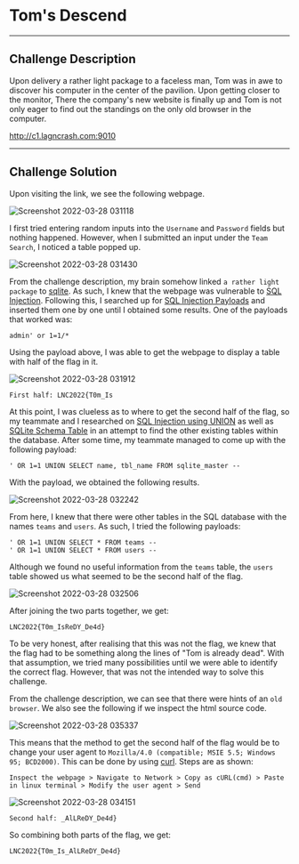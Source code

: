 # Tom's Descend

---

## Challenge Description 
Upon delivery a rather light package to a faceless man, Tom was in awe to discover his computer in the center of the pavilion. Upon getting closer to the monitor, There the company's new website is finally up and Tom is not only eager to find out the standings on the only old browser in the computer.

http://c1.lagncrash.com:9010

---

## Challenge Solution
Upon visiting the link, we see the following webpage.

![Screenshot 2022-03-28 031118](https://user-images.githubusercontent.com/101789488/160296874-959b58ee-f95e-43d0-9cb4-85865e5a9a90.png)

I first tried entering random inputs into the `Username` and `Password` fields but nothing happened. However, when I submitted an input under the `Team Search`, I noticed a table popped up.

![Screenshot 2022-03-28 031430](https://user-images.githubusercontent.com/101789488/160296971-435bad14-103b-48df-b41f-86de40e3d03d.png)

From the challenge description, my brain somehow linked `a rather light package` to [sqlite](https://www.sqlite.org/index.html). As such, I knew that the webpage was vulnerable to [SQL Injection](https://www.w3schools.com/sql/sql_injection.asp). Following this, I searched up for [SQL Injection Payloads](https://github.com/payloadbox/sql-injection-payload-list) and inserted them one by one until I obtained some results. One of the payloads that worked was:
```
admin' or 1=1/*
```

Using the payload above, I was able to get the webpage to display a table with half of the flag in it.

![Screenshot 2022-03-28 031912](https://user-images.githubusercontent.com/101789488/160297156-399a9a1f-6067-4c07-8ed6-56efa149245e.png)
```
First half: LNC2022{T0m_Is
```

At this point, I was clueless as to where to get the second half of the flag, so my teammate and I researched on [SQL Injection using UNION](https://portswigger.net/web-security/sql-injection/union-attacks) as well as [SQLite Schema Table](https://www.sqlite.org/schematab.html) in an attempt to find the other existing tables within the database. After some time, my teammate managed to come up with the following payload:
```
' OR 1=1 UNION SELECT name, tbl_name FROM sqlite_master --
```

With the payload, we obtained the following results.

![Screenshot 2022-03-28 032242](https://user-images.githubusercontent.com/101789488/160297320-912d5fc9-78bf-4e62-88fe-96d67360e15d.png)

From here, I knew that there were other tables in the SQL database with the names `teams` and `users`. As such, I tried the following payloads:
```
' OR 1=1 UNION SELECT * FROM teams --
' OR 1=1 UNION SELECT * FROM users --
```

Although we found no useful information from the `teams` table, the `users` table showed us what seemed to be the second half of the flag.

![Screenshot 2022-03-28 032506](https://user-images.githubusercontent.com/101789488/160297382-6c0c4940-b51e-440f-8d10-9f79fead10a6.png)

After joining the two parts together, we get:
```
LNC2022{T0m_IsReDY_De4d}
```

To be very honest, after realising that this was not the flag, we knew that the flag had to be something along the lines of "Tom is already dead". With that assumption, we tried many possibilities until we were able to identify the correct flag. However, that was not the intended way to solve this challenge.

From the challenge description, we can see that there were hints of an `old browser`. We also see the following if we inspect the html source code.

![Screenshot 2022-03-28 035337](https://user-images.githubusercontent.com/101789488/160298347-4975a0b0-a9c7-471b-828b-de53f83ad411.png)

This means that the method to get the second half of the flag would be to change your user agent to `Mozilla/4.0 (compatible; MSIE 5.5; Windows 95; BCD2000)`. This can be done by using [curl](https://developer.ibm.com/articles/what-is-curl-command/#:~:text=cURL%2C%20which%20stands%20for%20client,data%20you%20want%20to%20send.). Steps are as shown:
```
Inspect the webpage > Navigate to Network > Copy as cURL(cmd) > Paste in linux terminal > Modify the user agent > Send
```
![Screenshot 2022-03-28 034151](https://user-images.githubusercontent.com/101789488/160297996-93e8162a-5620-46e2-9ec9-7d534c000ce7.png)

```
Second half: _AlLReDY_De4d}
```

So combining both parts of the flag, we get:
```
LNC2022{T0m_Is_AlLReDY_De4d}
```